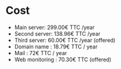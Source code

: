 # Cost

- Main server: 299.00€ TTC /year
- Second server: 138.96€ TTC /year
- Third server: 60.00€ TTC /year (offered)
- Domain name : 18.79€ TTC / year
- Mail : 72€ TTC / year
- Web monitoring : 70.30€ TTC (offered)
